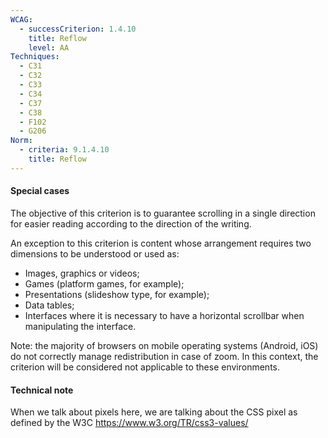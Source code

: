 ```yaml
---
WCAG:
  - successCriterion: 1.4.10
    title: Reflow
    level: AA
Techniques:
  - C31
  - C32
  - C33
  - C34
  - C37
  - C38
  - F102
  - G206
Norm:
  - criteria: 9.1.4.10
    title: Reflow
---
```


#### Special cases

The objective of this criterion is to guarantee scrolling in a single direction for easier reading according to the direction of the writing.

An exception to this criterion is content whose arrangement requires two dimensions to be understood or used as:

- Images, graphics or videos;
- Games (platform games, for example);
- Presentations (slideshow type, for example);
- Data tables;
- Interfaces where it is necessary to have a horizontal scrollbar when manipulating the interface.

Note: the majority of browsers on mobile operating systems (Android, iOS) do not correctly manage redistribution in case of zoom. In this context, the criterion will be considered not applicable to these environments.

#### Technical note

When we talk about pixels here, we are talking about the CSS pixel as defined by the W3C https://www.w3.org/TR/css3-values/
